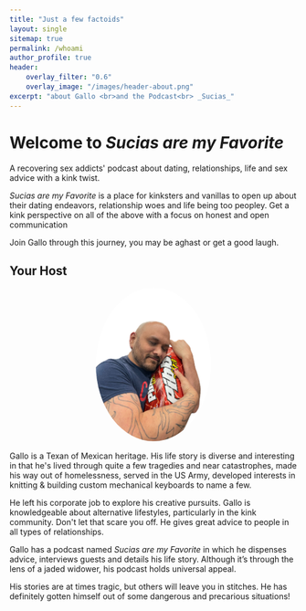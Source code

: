 ```yaml
---
title: "Just a few factoids"
layout: single
sitemap: true
permalink: /whoami
author_profile: true
header:
    overlay_filter: "0.6"
    overlay_image: "/images/header-about.png"
excerpt: "about Gallo <br>and the Podcast<br> _Sucias_"
---
```


# Welcome to _Sucias are my Favorite_

A recovering sex addicts' podcast about dating, relationships, life and sex advice with a kink twist.

_Sucias are my Favorite_ is a place for kinksters and vanillas to open up about their dating endeavors, relationship woes and life being too peopley. Get a kink perspective on all of the above with a focus on honest and open communication

Join Gallo through this journey, you may be aghast or get a good laugh.


## Your Host

<p align="center">
    <img style="max-width:40%;object-fit:cover;border-radius:50%;" src="/images/bout.png">
</p>
<p> Gallo is a Texan of Mexican heritage. His life story is diverse and interesting in that he&#39;s lived through quite a few tragedies and near catastrophes, made his way out of homelessness, served in the US Army, developed interests in knitting &amp; building custom mechanical keyboards to name a few.</p>
<p> He left his corporate job to explore his creative pursuits.
 Gallo is knowledgeable about alternative lifestyles, particularly in the kink community. Don&#39;t let that scare you off. He gives great advice to people in all types of relationships. </p>
<p> Gallo has a podcast named <i>Sucias are my Favorite</i> in which he dispenses advice, interviews guests and details his life story. Although it’s through the lens of a jaded widower, his podcast holds universal appeal. </p>
<p> His stories are at times tragic, but others will leave you in stitches. He has definitely gotten himself out of some dangerous and precarious situations!</p>
